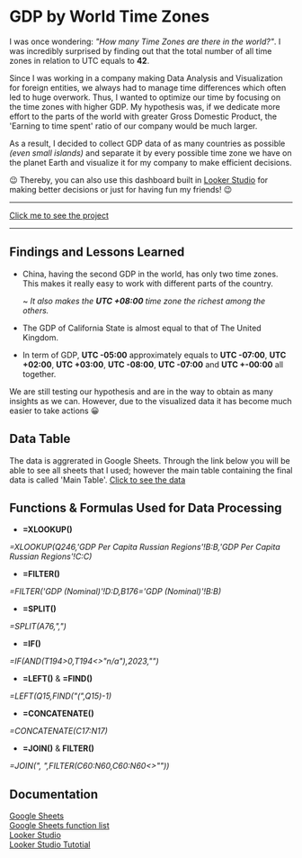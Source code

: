 # GDP by World Time Zones
I was once wondering: *"How many Time Zones are there in the world?"*. I was incredibly surprised by finding out that the total number of all time zones in relation to UTC equals to **42**.

Since I was working in a company making Data Analysis and Visualization for foreign entities, we always had to manage time differences which often led to huge overwork. Thus, I wanted to optimize our time by focusing on the time zones with higher GDP. My hypothesis was, if we dedicate more effort to the parts of the world with greater Gross Domestic Product, the 'Earning to time spent' ratio of our company would be much larger. 

As a result, I decided to collect GDP data of as many countries as possible *(even small islands)* and separate it by every possible time zone we have on the planet Earth and visualize it for my company to make efficient decisions. 

😉 Thereby, you can also use this dashboard built in [Looker Studio](https://lookerstudio.google.com) for making better decisions or just for having fun my friends! 😉
***
[Click me to see the project](https://lookerstudio.google.com/reporting/d55e8bb9-36f6-419f-903c-74877815370c/page/5YgID)
***

## Findings and Lessons Learned

* China, having the second GDP in the world, has only two time zones. This makes it really easy to work with different parts of the country.

    ~ *It also makes the **UTC +08:00** time zone the richest among the others.*

* The GDP of California State is almost equal to that of The United Kingdom.
* In term of GDP, **UTC -05:00** approximately equals to **UTC -07:00**, **UTC +02:00**, **UTC +03:00**, **UTC -08:00**, **UTC -07:00** and **UTC +-00:00** all together.

We are still testing our hypothesis and are in the way to obtain as many insights as we can. However, due to the visualized data it has become much easier to take actions 😀

## Data Table
The data is aggrerated in Google Sheets. Through the link below you will be able to see all sheets that I used; however the main table containing the final data is called 'Main Table'.
[Click to see the data](https://docs.google.com/spreadsheets/d/1N1wZyRbYy6RlPLx2-j6aGUNINF2lyR-sVJGI2Hfcs6s/edit?usp=sharing)

## Functions & Formulas Used for Data Processing
* **=XLOOKUP()** 

_=XLOOKUP(Q246,'GDP Per Capita Russian Regions'!B:B,'GDP Per Capita Russian Regions'!C:C)_
* **=FILTER()**

_=FILTER('GDP (Nominal)'!D:D,B176='GDP (Nominal)'!B:B)_
* **=SPLIT()**

_=SPLIT(A76,",")_
* **=IF()**

_=IF(AND(T194>0,T194<>"n/a"),2023,"")_
* **=LEFT()** & **=FIND()**

_=LEFT(Q15,FIND("(",Q15)-1)_
* **=CONCATENATE()**

_=CONCATENATE(C17:N17)_
* **=JOIN()** & **FILTER()**

_=JOIN(", ",FILTER(C60:N60,C60:N60<>""))_

## Documentation
[Google Sheets](https://developers.google.com/sheets) <br />
[Google Sheets function list](https://support.google.com/docs/table/25273?hl=en) <br />
[Looker Studio](https://cloud.google.com/looker/docs) <br />
[Looker Studio Tutotial](https://support.google.com/looker-studio/answer/6292570?hl=en#zippy=%2Cin-this-article)
